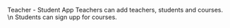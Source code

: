 Teacher - Student App
Teachers can add teachers, students and courses. \n
Students can sign upp for courses.
